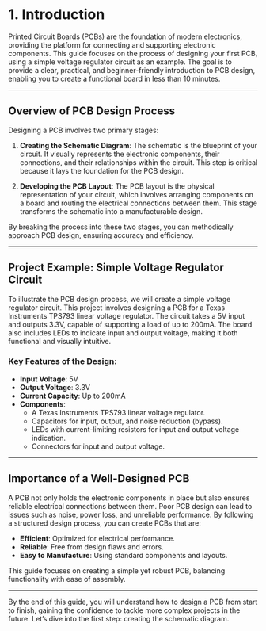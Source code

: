 # 1. Introduction

Printed Circuit Boards (PCBs) are the foundation of modern electronics, providing the platform for connecting and supporting electronic components. This guide focuses on the process of designing your first PCB, using a simple voltage regulator circuit as an example. The goal is to provide a clear, practical, and beginner-friendly introduction to PCB design, enabling you to create a functional board in less than 10 minutes. 

---

## Overview of PCB Design Process

Designing a PCB involves two primary stages:

1. **Creating the Schematic Diagram**: The schematic is the blueprint of your circuit. It visually represents the electronic components, their connections, and their relationships within the circuit. This step is critical because it lays the foundation for the PCB design.

2. **Developing the PCB Layout**: The PCB layout is the physical representation of your circuit, which involves arranging components on a board and routing the electrical connections between them. This stage transforms the schematic into a manufacturable design.

By breaking the process into these two stages, you can methodically approach PCB design, ensuring accuracy and efficiency.

---

## Project Example: Simple Voltage Regulator Circuit

To illustrate the PCB design process, we will create a simple voltage regulator circuit. This project involves designing a PCB for a Texas Instruments TPS793 linear voltage regulator. The circuit takes a 5V input and outputs 3.3V, capable of supporting a load of up to 200mA. The board also includes LEDs to indicate input and output voltage, making it both functional and visually intuitive.

### Key Features of the Design:
- **Input Voltage**: 5V
- **Output Voltage**: 3.3V
- **Current Capacity**: Up to 200mA
- **Components**:
  - A Texas Instruments TPS793 linear voltage regulator.
  - Capacitors for input, output, and noise reduction (bypass).
  - LEDs with current-limiting resistors for input and output voltage indication.
  - Connectors for input and output voltage.

---

## Importance of a Well-Designed PCB

A PCB not only holds the electronic components in place but also ensures reliable electrical connections between them. Poor PCB design can lead to issues such as noise, power loss, and unreliable performance. By following a structured design process, you can create PCBs that are:
- **Efficient**: Optimized for electrical performance.
- **Reliable**: Free from design flaws and errors.
- **Easy to Manufacture**: Using standard components and layouts.

This guide focuses on creating a simple yet robust PCB, balancing functionality with ease of assembly.

---

By the end of this guide, you will understand how to design a PCB from start to finish, gaining the confidence to tackle more complex projects in the future. Let’s dive into the first step: creating the schematic diagram.